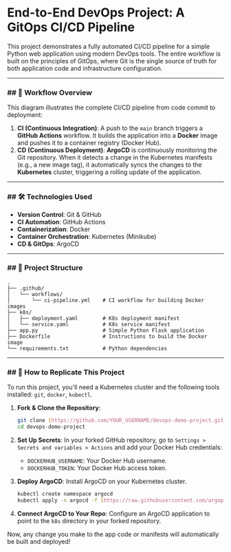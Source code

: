 # End-to-End DevOps Project: A GitOps CI/CD Pipeline

This project demonstrates a fully automated CI/CD pipeline for a simple Python web application using modern DevOps tools. The entire workflow is built on the principles of GitOps, where Git is the single source of truth for both application code and infrastructure configuration.

---

### ## 🚀 Workflow Overview

This diagram illustrates the complete CI/CD pipeline from code commit to deployment:



1.  **CI (Continuous Integration)**: A push to the `main` branch triggers a **GitHub Actions** workflow. It builds the application into a **Docker** image and pushes it to a container registry (Docker Hub).
2.  **CD (Continuous Deployment)**: **ArgoCD** is continuously monitoring the Git repository. When it detects a change in the Kubernetes manifests (e.g., a new image tag), it automatically syncs the changes to the **Kubernetes** cluster, triggering a rolling update of the application.

---

### ## 🛠️ Technologies Used

* **Version Control**: Git & GitHub
* **CI Automation**: GitHub Actions
* **Containerization**: Docker
* **Container Orchestration**: Kubernetes (Minikube)
* **CD & GitOps**: ArgoCD

---

### ## 📂 Project Structure

```
.
├── .github/
│   └── workflows/
│       └── ci-pipeline.yml    # CI workflow for building Docker images
├── k8s/
│   ├── deployment.yaml        # K8s deployment manifest
│   └── service.yaml           # K8s service manifest
├── app.py                     # Simple Python Flask application
├── Dockerfile                 # Instructions to build the Docker image
└── requirements.txt           # Python dependencies
```

---

### ## 🔧 How to Replicate This Project

To run this project, you'll need a Kubernetes cluster and the following tools installed: `git`, `docker`, `kubectl`.

1.  **Fork & Clone the Repository**:
    ```bash
    git clone [https://github.com/YOUR_USERNAME/devops-demo-project.git](https://github.com/YOUR_USERNAME/devops-demo-project.git)
    cd devops-demo-project
    ```

2.  **Set Up Secrets**: In your forked GitHub repository, go to `Settings > Secrets and variables > Actions` and add your Docker Hub credentials:
    * `DOCKERHUB_USERNAME`: Your Docker Hub username.
    * `DOCKERHUB_TOKEN`: Your Docker Hub access token.

3.  **Deploy ArgoCD**: Install ArgoCD on your Kubernetes cluster.
    ```bash
    kubectl create namespace argocd
    kubectl apply -n argocd -f [https://raw.githubusercontent.com/argoproj/argo-cd/stable/manifests/install.yaml](https://raw.githubusercontent.com/argoproj/argo-cd/stable/manifests/install.yaml)
    ```

4.  **Connect ArgoCD to Your Repo**: Configure an ArgoCD application to point to the `k8s` directory in your forked repository.

Now, any change you make to the app code or manifests will automatically be built and deployed!
